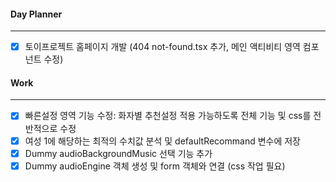 
#### Day Planner
---
- [x] 토이프로젝트 홈페이지 개발 (404 not-found.tsx 추가, 메인 액티비티 영역 컴포넌트 수정)


#### Work
---
- [x] 빠른설정 영역 기능 수정: 화자별 추천설정 적용 가능하도록 전체 기능 및 css를 전반적으로 수정
- [x] 여성 1에 해당하는 최적의 수치값 분석 및 defaultRecommand 변수에 저장
- [x] Dummy audioBackgroundMusic 선택 기능 추가
- [x] Dummy audioEngine 객체 생성 및 form 객체와 연결 (css 작업 필요)
